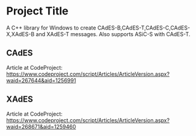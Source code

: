 # Project Title
A C++ library for Windows to create CAdES-B,CAdES-T,CAdES-C,CAdES-X,XAdES-B and XAdES-T messages. Also supports ASiC-S with CAdES-T.

## CAdES
Article at CodeProject: https://www.codeproject.com/script/Articles/ArticleVersion.aspx?waid=267644&aid=1256991

## XAdES
Article at CodeProject: https://www.codeproject.com/script/Articles/ArticleVersion.aspx?waid=268671&aid=1259460


